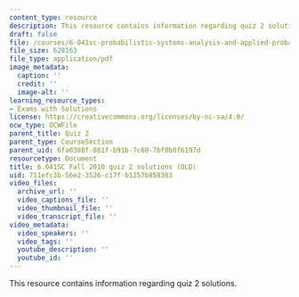 ```yaml
---
content_type: resource
description: This resource contains information regarding quiz 2 solutions.
draft: false
file: /courses/6-041sc-probabilistic-systems-analysis-and-applied-probability-fall-2013/711efc3b56e23526c17fb1257b858363_MIT6_041SCF13_quiz02_sol.pdf
file_size: 628163
file_type: application/pdf
image_metadata:
  caption: ''
  credit: ''
  image-alt: ''
learning_resource_types:
- Exams with Solutions
license: https://creativecommons.org/licenses/by-nc-sa/4.0/
ocw_type: OCWFile
parent_title: Quiz 2
parent_type: CourseSection
parent_uid: 6fa0388f-081f-b91b-7c60-7bf0b0f6197d
resourcetype: Document
title: 6.041SC Fall 2010 quiz 2 solutions (OLD)
uid: 711efc3b-56e2-3526-c17f-b1257b858363
video_files:
  archive_url: ''
  video_captions_file: ''
  video_thumbnail_file: ''
  video_transcript_file: ''
video_metadata:
  video_speakers: ''
  video_tags: ''
  youtube_description: ''
  youtube_id: ''
---
```

This resource contains information regarding quiz 2 solutions.